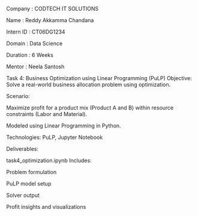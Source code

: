 Company : CODTECH IT SOLUTIONS

Name : Reddy Akkamma Chandana

Intern ID : CT06DG1234

Domain : Data Science

Duration : 6 Weeks

Mentor : Neela Santosh


Task 4: Business Optimization using Linear Programming (PuLP)
Objective:
Solve a real-world business allocation problem using optimization.

Scenario:

Maximize profit for a product mix (Product A and B) within resource constraints (Labor and Material).

Modeled using Linear Programming in Python.

Technologies:
PuLP, Jupyter Notebook

Deliverables:

 task4_optimization.ipynb
Includes:

Problem formulation

PuLP model setup

Solver output

Profit insights and visualizations
